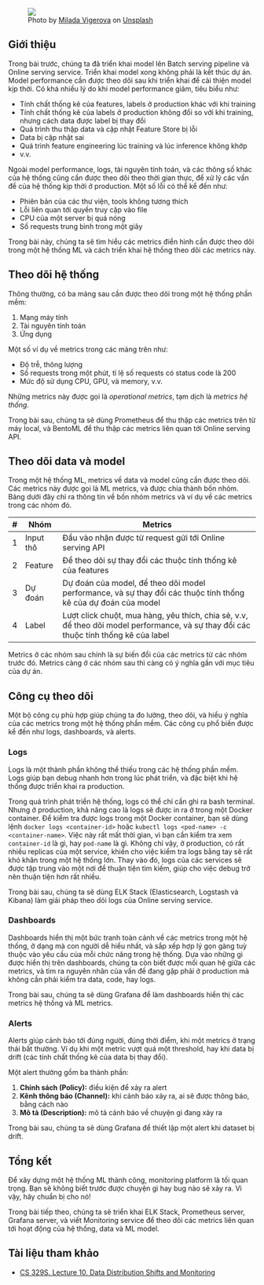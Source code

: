 <figure>
    <img src="../../../assets/images/mlops-crash-course/monitoring/tong-quan-monitoring/cat-observe.jpg" loading="lazy"/>
    <figcaption>Photo by <a href="https://unsplash.com/@milada_vigerova?utm_source=unsplash&utm_medium=referral&utm_content=creditCopyText">Milada Vigerova</a> on <a href="https://unsplash.com/s/photos/observe?utm_source=unsplash&utm_medium=referral&utm_content=creditCopyText">Unsplash</a></figcaption>
</figure>

## Giới thiệu

Trong bài trước, chúng ta đã triển khai model lên Batch serving pipeline và Online serving service. Triển khai model xong không phải là kết thúc dự án. Model performance cần được theo dõi sau khi triển khai để cải thiện model kịp thời. Có khá nhiều lý do khi model performance giảm, tiêu biểu như:

- Tính chất thống kê của features, labels ở production khác với khi training
- Tính chất thống kê của labels ở production không đổi so với khi training, nhưng cách data được label bị thay đổi
- Quá trình thu thập data và cập nhật Feature Store bị lỗi
- Data bị cập nhật sai
- Quá trình feature engineering lúc training và lúc inference không khớp
- v.v.

Ngoài model performance, logs, tài nguyên tính toán, và các thông số khác của hệ thống cũng cần được theo dõi theo thời gian thực, để xử lý các vấn đề của hệ thống kịp thời ở production. Một số lỗi có thể kể đến như:

- Phiên bản của các thư viện, tools không tương thích
- Lỗi liên quan tới quyền truy cập vào file
- CPU của một server bị quá nóng
- Số requests trung bình trong một giây

Trong bài này, chúng ta sẽ tìm hiểu các metrics điển hình cần được theo dõi trong một hệ thống ML và cách triển khai hệ thống theo dõi các metrics này.

## Theo dõi hệ thống

Thông thường, có ba mảng sau cần được theo dõi trong một hệ thống phần mềm:

1. Mạng máy tính
1. Tài nguyên tính toán
1. Ứng dụng

Một số ví dụ về metrics trong các mảng trên như:

- Độ trễ, thông lượng
- Số requests trong một phút, tỉ lệ số requests có status code là 200
- Mức độ sử dụng CPU, GPU, và memory, v.v.

Những metrics này được gọi là _operational metrics_, tạm dịch là _metrics hệ thống_.

Trong bài sau, chúng ta sẽ dùng Prometheus để thu thập các metrics trên từ máy local, và BentoML để thu thập các metrics liên quan tới Online serving API.

## Theo dõi data và model

Trong một hệ thống ML, metrics về data và model cũng cần được theo dõi. Các metrics này được gọi là ML metrics, và được chia thành bốn nhóm. Bảng dưới đây chỉ ra thông tin về bốn nhóm metrics và ví dụ về các metrics trong các nhóm đó.

| #   | Nhóm      | Metrics                                                                                                                              |
| --- | --------- | ------------------------------------------------------------------------------------------------------------------------------------ |
| 1   | Input thô | Đầu vào nhận được từ request gửi tới Online serving API                                                                              |
| 2   | Feature   | Để theo dõi sự thay đổi các thuộc tính thống kê của features                                                                         |
| 3   | Dự đoán   | Dự đoán của model, để theo dõi model performance, và sự thay đổi các thuộc tính thống kê của dự đoán của model                       |
| 4   | Label     | Lượt click chuột, mua hàng, yêu thích, chia sẻ, v.v, để theo dõi model performance, và sự thay đổi các thuộc tính thống kê của label |

Metrics ở các nhóm sau chính là sự biến đổi của các metrics từ các nhóm trước đó. Metrics càng ở các nhóm sau thì càng có ý nghĩa gần với mục tiêu của dự án.

## Công cụ theo dõi

Một bộ công cụ phù hợp giúp chúng ta đo lường, theo dõi, và hiểu ý nghĩa của các metrics trong một hệ thống phần mềm. Các công cụ phổ biến được kể đến như logs, dashboards, và alerts.

### Logs

Logs là một thành phần không thể thiếu trong các hệ thống phần mềm. Logs giúp bạn debug nhanh hơn trong lúc phát triển, và đặc biệt khi hệ thống được triển khai ra production.

Trong quá trình phát triển hệ thống, logs có thể chỉ cần ghi ra bash terminal. Nhưng ở production, khả năng cao là logs sẽ được in ra ở trong một Docker container. Để kiểm tra được logs trong một Docker container, bạn sẽ dùng lệnh `docker logs <container-id>` hoặc `kubectl logs <pod-name> -c <container-name>`. Việc này rất mất thời gian, vì bạn cần kiểm tra xem `container-id` là gì, hay `pod-name` là gì. Không chỉ vậy, ở production, có rất nhiều replicas của một service, khiến cho việc kiểm tra logs bằng tay sẽ rất khó khăn trong một hệ thống lớn. Thay vào đó, logs của các services sẽ được tập trung vào một nơi để thuận tiện tìm kiếm, giúp cho việc debug trở nên thuận tiện hơn rất nhiều.

Trong bài sau, chúng ta sẽ dùng ELK Stack (Elasticsearch, Logstash và Kibana) làm giải pháp theo dõi logs của Online serving service.

### Dashboards

Dashboards hiển thị một bức tranh toàn cảnh về các metrics trong một hệ thống, ở dạng mà con người dễ hiểu nhất, và sắp xếp hợp lý gọn gàng tuỳ thuộc vào yêu cầu của mỗi chức năng trong hệ thống. Dựa vào những gì được hiển thị trên dashboards, chúng ta còn biết được mối quan hệ giữa các metrics, và tìm ra nguyên nhân của vấn đề đang gặp phải ở production mà không cần phải kiểm tra data, code, hay logs.

Trong bài sau, chúng ta sẽ dùng Grafana để làm dashboards hiển thị các metrics hệ thống và ML metrics.

### Alerts

Alerts giúp cảnh báo tới đúng người, đúng thời điểm, khi một metrics ở trạng thái bất thường. Ví dụ khi một metric vượt quá một threshold, hay khi data bị drift (các tính chất thống kê của data bị thay đổi).

Một alert thường gồm ba thành phần:

1. **Chính sách (Policy):** điều kiện để xảy ra alert
2. **Kênh thông báo (Channel):** khi cảnh báo xảy ra, ai sẽ được thông báo, bằng cách nào
3. **Mô tả (Description):** mô tả cảnh báo về chuyện gì đang xảy ra

Trong bài sau, chúng ta sẽ dùng Grafana để thiết lập một alert khi dataset bị drift.

## Tổng kết

Để xây dựng một hệ thống ML thành công, monitoring platform là tối quan trọng. Bạn sẽ không biết trước được chuyện gì hay bug nào sẽ xảy ra. Vì vậy, hãy chuẩn bị cho nó!

Trong bài tiếp theo, chúng ta sẽ triển khai ELK Stack, Prometheus server, Grafana server, và viết Monitoring service để theo dõi các metrics liên quan tới hoạt động của hệ thống, data và ML model.

## Tài liệu tham khảo

- [CS 329S. Lecture 10. Data Distribution Shifts and Monitoring](https://docs.google.com/document/d/14uX2m9q7BUn_mgnM3h6if-s-r0MZrvDb-ZHNjgA1Uyo/edit)

